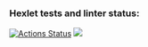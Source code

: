 ### Hexlet tests and linter status:
[![Actions Status](https://github.com/mentolbreak/frontend-project-44/workflows/hexlet-check/badge.svg)](https://github.com/mentolbreak/frontend-project-44/actions)
<a href="https://codeclimate.com/github/mentolbreak/frontend-project-44/maintainability"><img src="https://api.codeclimate.com/v1/badges/1d50066fe43055cdd0dc/maintainability" /></a>